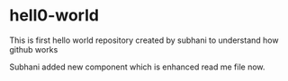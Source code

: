 # hell0-world
This is first hello world repository created by subhani to understand how github works

Subhani added new component which is enhanced read me file now.
